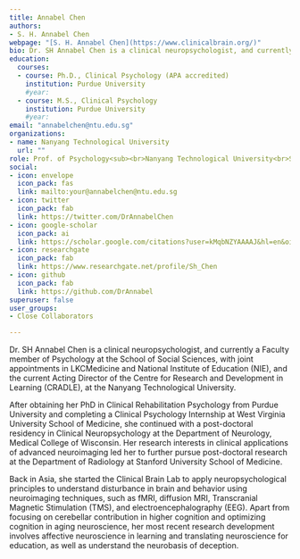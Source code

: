```yaml
---
title: Annabel Chen
authors:
- S. H. Annabel Chen
webpage: "[S. H. Annabel Chen](https://www.clinicalbrain.org/)"
bio: Dr. SH Annabel Chen is a clinical neuropsychologist, and currently a Faculty member of Psychology at the School of Social Sciences.
education:
  courses:
  - course: Ph.D., Clinical Psychology (APA accredited)
    institution: Purdue University
    #year:
  - course: M.S., Clinical Psychology
    institution: Purdue University
    #year:
email: "annabelchen@ntu.edu.sg"
organizations:
- name: Nanyang Technological University
  url: ""
role: Prof. of Psychology<sub><br>Nanyang Technological University<br>Singapore</sub>
social:
- icon: envelope
  icon_pack: fas
  link: mailto:your@annabelchen@ntu.edu.sg
- icon: twitter
  icon_pack: fab
  link: https://twitter.com/DrAnnabelChen
- icon: google-scholar
  icon_pack: ai
  link: https://scholar.google.com/citations?user=kMqbNZYAAAAJ&hl=en&oi=ao
- icon: researchgate
  icon_pack: fab
  link: https://www.researchgate.net/profile/Sh_Chen
- icon: github
  icon_pack: fab
  link: https://github.com/DrAnnabel
superuser: false
user_groups:
- Close Collaborators

---
```


Dr. SH Annabel Chen is a clinical neuropsychologist, and currently a Faculty member of Psychology at the School of Social Sciences, with joint appointments in LKCMedicine and National Institute of Education (NIE), and the current Acting Director of the Centre for Research and Development in Learning (CRADLE), at the Nanyang Technological University.

After obtaining her PhD in Clinical Rehabilitation Psychology from Purdue University and completing a Clinical Psychology Internship at West Virginia University School of Medicine, she continued with a post-doctoral residency in Clinical Neuropsychology at the Department of Neurology, Medical College of Wisconsin. Her research interests in clinical applications of advanced neuroimaging led her to further pursue post-doctoral research at the Department of Radiology at Stanford University School of Medicine.

Back in Asia, she started the Clinical Brain Lab to apply neuropsychological principles to understand disturbance in brain and behavior using neuroimaging techniques, such as fMRI, diffusion MRI, Transcranial Magnetic Stimulation (TMS), and electroencephalography (EEG). Apart from focusing on cerebellar contribution in higher cognition and optimizing cognition in aging neuroscience, her most recent research development involves affective neuroscience in learning and translating neuroscience for education, as well as understand the neurobasis of deception.
